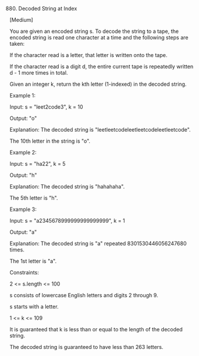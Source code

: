 880. Decoded String at Index

[Medium]


You are given an encoded string s. To decode the string to a tape, the encoded string is read one character at a time and the following steps are taken:

If the character read is a letter, that letter is written onto the tape.

If the character read is a digit d, the entire current tape is repeatedly written d - 1 more times in total.

Given an integer k, return the kth letter (1-indexed) in the decoded string.


Example 1:

Input: s = "leet2code3", k = 10

Output: "o"

Explanation: The decoded string is "leetleetcodeleetleetcodeleetleetcode".

The 10th letter in the string is "o".

Example 2:

Input: s = "ha22", k = 5

Output: "h"

Explanation: The decoded string is "hahahaha".

The 5th letter is "h".

Example 3:

Input: s = "a2345678999999999999999", k = 1

Output: "a"

Explanation: The decoded string is "a" repeated 8301530446056247680 times.

The 1st letter is "a".
 

Constraints:

2 <= s.length <= 100

s consists of lowercase English letters and digits 2 through 9.

s starts with a letter.

1 <= k <= 109

It is guaranteed that k is less than or equal to the length of the decoded string.

The decoded string is guaranteed to have less than 263 letters.